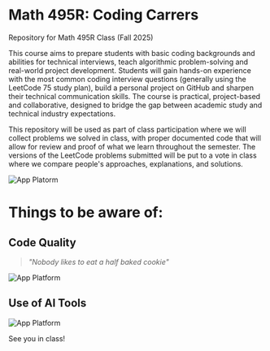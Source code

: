# Math 495R: Coding Carrers
Repository for Math 495R Class (Fall 2025)

This course aims to prepare students with basic coding backgrounds and abilities for technical interviews, teach algorithmic problem-solving and real-world project development. Students will gain hands-on experience with the most common coding interview questions (generally using the LeetCode 75 study plan), build a personal project on GitHub and sharpen their technical communication skills. The course is practical, project-based and collaborative, designed to bridge the gap between academic study and technical industry expectations.

This repository will be used as part of class participation where we will collect problems we solved in class, with proper documented code that will allow for review and proof of what we learn throughout the semester. 
The versions of the LeetCode problems submitted will be put to a vote in class where we compare people's approaches, explanations, and solutions.

![App Platorm](https://imgs.xkcd.com/comics/good_code.png)

# Things to be aware of:

## Code Quality
> *"Nobody likes to eat a half baked cookie"*

![App Platform](https://imgs.xkcd.com/comics/code_quality.png)

## Use of AI Tools

![App Platform](https://imgur.com/39PyvcX.png)

See you in class!

